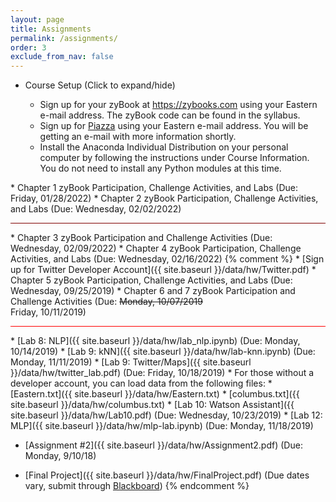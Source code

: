 ```yaml
---
layout: page
title: Assignments 
permalink: /assignments/
order: 3
exclude_from_nav: false 
---
```


* Course Setup <a data-toggle="collapse" data-target="#css">(Click to expand/hide)</a>
<div markdown="1" id = "css" class = "collapse" style = "margin:0px">
<ul><ul>
<li>Sign up for your zyBook at <a href = "https://zybooks.com">https://zybooks.com</a>  using your Eastern e-mail address. The zyBook code can be found in the syllabus.</li>
<li>Sign up for <a href = "https://piazza.com">Piazza</a> using your Eastern e-mail address. You will be getting an e-mail with more information shortly. </li>
<li>Install the Anaconda Individual Distribution on your personal computer by following the instructions under Course Information. You do not need to install any Python modules at this time.</li> 
</ul></ul>
</div> 
* Chapter 1 zyBook Participation, Challenge Activities, and Labs (Due: Friday, 01/28/2022)
* Chapter 2 zyBook Participation, Challenge Activities, and Labs (Due: Wednesday, 02/02/2022)
<hr style = 'height:1px; background-color:maroon'>
* Chapter 3 zyBook Participation and Challenge Activities (Due: Wednesday, 02/09/2022)
* Chapter 4 zyBook Participation, Challenge Activities, and Labs (Due: Wednesday, 02/16/2022)
{% comment %}
* [Sign up for Twitter Developer Account]({{ site.baseurl }}/data/hw/Twitter.pdf)
* Chapter 5 zyBook Participation, Challenge Activities, and Labs (Due: Wednesday, 09/25/2019)
* Chapter 6 and 7 zyBook Participation and Challenge Activities (Due: <del>Monday, 10/07/2019</del><br>Friday, 10/11/2019)
<hr style = "height:1px; background-color:red;">
* [Lab 8: NLP]({{ site.baseurl }}/data/hw/lab_nlp.ipynb) (Due: Monday, 10/14/2019)
* [Lab 9: kNN]({{ site.baseurl }}/data/hw/lab-knn.ipynb) (Due: Monday, 11/11/2019)
* [Lab 9: Twitter/Maps]({{ site.baseurl }}/data/hw/twitter_lab.pdf) (Due: Friday, 10/18/2019)
    * For those without a developer account, you can load data from the following files:
        * [Eastern.txt]({{ site.baseurl }}/data/hw/Eastern.txt)
        * [columbus.txt]({{ site.baseurl }}/data/hw/columbus.txt)
* [Lab 10: Watson Assistant]({{ site.baseurl }}/data/hw/Lab10.pdf) (Due: Wednesday, 10/23/2019)
* [Lab 12: MLP]({{ site.baseurl }}/data/hw/mlp-lab.ipynb) (Due: Monday, 11/18/2019)

* [Assignment #2]({{ site.baseurl }}/data/hw/Assignment2.pdf) (Due: Monday, 9/10/18)

* [Final Project]({{ site.baseurl }}/data/hw/FinalProject.pdf) (Due dates vary, submit through [Blackboard](http://easternct.blackboard.com))
{% endcomment %}
